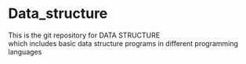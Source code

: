 # Data_structure
This is the git repository for DATA STRUCTURE
<br>
which includes basic data structure programs in different programming languages